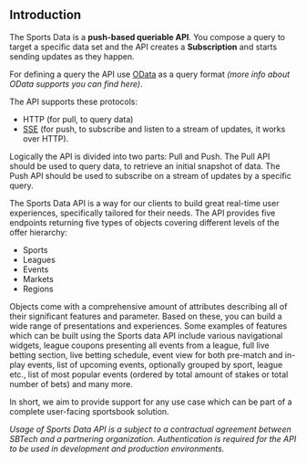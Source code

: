 ## Introduction

The Sports Data is a **push-based queriable API**. You compose a query to target a specific data set and the API creates a **Subscription** and starts sending updates as they happen.

For defining a query the API use [OData](https://en.wikipedia.org/wiki/Open_Data_Protocol) as a query format *(more info about OData supports you can find here)*.

The API supports these protocols:
* HTTP (for pull, to query data) 
* [SSE](https://en.wikipedia.org/wiki/Server-sent_events) (for push, to subscribe and listen to a stream of updates, it works over HTTP).

Logically the API is divided into two parts: Pull and Push. The Pull API should be used to query data, to retrieve an initial snapshot of data. The Push API should be used to subscribe on a stream of updates by a specific query.

The Sports Data API is a way for our clients to build great real-time user experiences, specifically tailored for their needs. The API provides five endpoints returning five types of objects covering different levels of the offer hierarchy:

* Sports
* Leagues
* Events
* Markets
* Regions

Objects come with a comprehensive amount of attributes describing all of their significant features and parameter. Based on these, you can build a wide range of presentations and experiences. Some examples of features which can be built using the Sports data API include various navigational widgets, league coupons presenting all events from a league, full live betting section, live betting schedule, event view for both pre-match and in-play events, list of upcoming events, optionally grouped by sport, league etc., list of most popular events (ordered by total amount of stakes or total number of bets) and many more.

In short, we aim to provide support for any use case which can be part of a complete user-facing sportsbook solution.

_Usage of Sports Data API is a subject to a contractual agreement between SBTech and a partnering organization. Authentication is required for the API to be used in development and production environments._